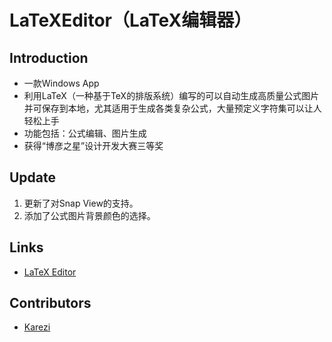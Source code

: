 LaTeXEditor（LaTeX编辑器）
===========

## Introduction
- 一款Windows App
- 利用LaTeX（一种基于TeX的排版系统）编写的可以自动生成高质量公式图片并可保存到本地，尤其适用于生成各类复杂公式，大量预定义字符集可以让人轻松上手
- 功能包括：公式编辑、图片生成
- 获得“博彦之星”设计开发大赛三等奖

## Update
1. 更新了对Snap View的支持。
2. 添加了公式图片背景颜色的选择。

## Links
* [LaTeX Editor](http://apps.microsoft.com/windows/zh-cn/app/latex-editor/16464211-ccbd-495f-92f1-f89a21d09d84)

## Contributors
* [Karezi](http://karez1.com/)
